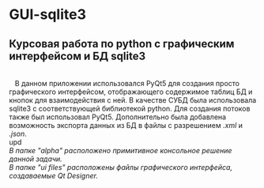 # GUI-sqlite3
<h2>Курсовая работа по python с графическим интерфейсом и БД sqlite3</h2><br>
&nbsp&nbsp&nbspВ данном приложении использовался PyQt5 для создания просто графического интерфейсом, отображающего содержимое таблиц БД и кнопок для взаимодействия с ней. В качестве СУБД была использовала sqlite3 с соответствующей библиотекой python. Для создания потоков также был использовал PyQt5. Дополнительно была добавлена возможность экспорта данных из БД в файлы с разрешением <i>.xml</i> и <i>.json</i>.
<br>upd<br>
<i>В папке "alpha" расположено примитивное консольное решение данной задачи.</i><br> 
<i>В папке "ui files" расположены файлы графического интерфейса, создаваемые Qt Designer.</i>
